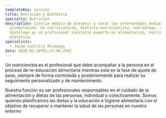 ```yaml
---
templateKey: service
title: Nutrición y Dietética
specialty: Nutrición
description: Ciencia médica de prevenir y curar las enfermedades mediante la
  alimentación. Un nutricionista, dietista-nutricionista, nutriólogo, dietista o
  dietólogo es un profesional sanitario experto en alimentación, nutrición y
  dietética.
specialists:
  - Jaime Castillo Alcayaga
date: 2020-05-18T01:13:40.254Z
---
```

Un nutricionista es el profesional que debe acompañar a la persona en el proceso de re-educación alimentaria mientras está en la fase de ajuste de peso, siempre de forma controlada y posteriormente para realizar su seguimiento personalizado y de mantenimiento.

Nuestra función es ser profesionales responsables en el cuidado de la alimentación y dietas de las personas, individual o colectivamente. Somos quienes planificamos las dietas y la educación e higiene alimentaria con el objetivo de recuperar o mantener la salud de las personas en nuestro entorno
